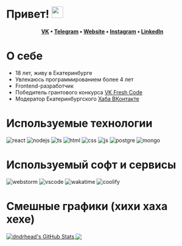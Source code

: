 # Привет! <img src="https://raw.githubusercontent.com/MartinHeinz/MartinHeinz/master/wave.gif" width="30px"></img>
<h4 align="center">
  <a href="https://vk.com/dndrheadof" target="_blank">VK</a>
  •
  <a href="https://t.me/dndrhead" target="_blank">Telegram</a>
  •
  <a href="https://dndrhead.tk" target="_blank">Website</a>
  •
  <a href="https://instagram.com/dndrhead" target="_blank">Instagram</a>
  •
  <a href="https://linkedin.com/in/dndrhead" target="_blank">LinkedIn</a>
</h4>

# О себе
* 18 лет, живу в Екатеринбурге
* Увлекаюсь программированием более 4 лет
* Frontend-разработчик
* Победитель грантового конкурса <a href="https://vk.com/vkappsdev?w=wall-166562603_2583" target="_blank">VK Fresh Code</a>
* Модератор Екатеринбургского <a href="https://vk.com/brown_room?w=wall-23956131_124650" target="_blank">Хаба ВКонтакте</a>

# Используемые технологии
![react](https://img.shields.io/badge/React-61DAFB?style=for-the-badge&logo=React&logoColor=white)
![nodejs](https://img.shields.io/badge/Node.JS-339933?style=for-the-badge&logo=Node.js&logoColor=white)
![ts](https://img.shields.io/badge/TypeScript-3178C6?style=for-the-badge&logo=TypeScript&logoColor=white)
![html](https://img.shields.io/badge/HTML-E34F26?style=for-the-badge&logo=HTML5&logoColor=white)
![css](https://img.shields.io/badge/CSS-1572B6?style=for-the-badge&logo=CSS3&logoColor=white)
![js](https://img.shields.io/badge/JavaScript-F7DF1E?style=for-the-badge&logo=JavaScript&logoColor=white)
![postgre](https://img.shields.io/badge/PostgreSQL-4169E1?style=for-the-badge&logo=PostgreSQL&logoColor=white)
![mongo](https://img.shields.io/badge/MongoDB-47A248?style=for-the-badge&logo=MongoDB&logoColor=white)

# Используемый софт и сервисы
![webstorm](https://img.shields.io/badge/WebStorm-000000?style=for-the-badge&logo=WebStorm&logoColor=white)
![vscode](https://img.shields.io/badge/VSCode-007ACC?style=for-the-badge&logo=VisualStudioCode&logoColor=white)
![wakatime](https://img.shields.io/badge/WakaTime-000000?style=for-the-badge&logo=WakaTime&logoColor=white)
![coolify](https://img.shields.io/badge/Coolify-ef4444?style=for-the-badge)

# Смешные графики (хихи хаха хехе)
<a href="https://github.com/dndrheadof/dndrheadof">
  <img align="center" src="https://github-readme-stats.vercel.app/api?username=dndrheadof&show_icons=true&line_height=27&count_private=true&title_color=ffffff&text_color=c9cacc&icon_color=2bbc8a&bg_color=1d1f21" alt="dndrhead's GitHub Stats" />
</a>
<a href="https://github.com/dndrheadof/dndrheadof">
  <img align="center" src="https://github-readme-stats.vercel.app/api/top-langs/?username=dndrheadof&title_color=ffffff&text_color=c9cacc&icon_color=2bbc8a&bg_color=1d1f21&langs_count=3" />
</a>

